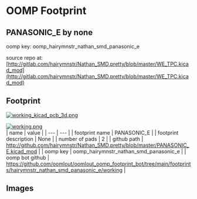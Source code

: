 # OOMP Footprint  
## PANASONIC_E  by none  
  
oomp key: oomp_hairymnstr_nathan_smd_panasonic_e  
  
source repo at: [http://gitlab.com/hairymnstr/Nathan_SMD.pretty/blob/master/WE_TPC.kicad_mod](http://gitlab.com/hairymnstr/Nathan_SMD.pretty/blob/master/WE_TPC.kicad_mod)  
## Footprint  
  
[![working_kicad_pcb_3d.png](working_kicad_pcb_3d_600.png)](working_kicad_pcb_3d.png)  
  
[![working.png](working_600.png)](working.png)  
| name | value | 
| --- | --- | 
| footprint name | PANASONIC_E | 
| footprint description | None | 
| number of pads | 2 | 
| github path | http://github.com/hairymnstr/Nathan_SMD.pretty/blob/master/PANASONIC_E.kicad_mod | 
| oomp key | oomp_hairymnstr_nathan_smd_panasonic_e | 
| oomp bot github | https://github.com/oomlout/oomlout_oomp_footprint_bot/tree/main/footprints/hairymnstr_nathan_smd_panasonic_e/working | 
## Images  
